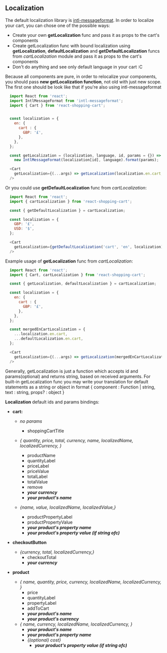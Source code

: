 ## Localization

The default localization library is [intl-messageformat](https://github.com/yahoo/intl-messageformat).
In order to localize your cart, you can chose one of the possible ways:
- Create your own __getLocalization__ func and pass it as props to the cart's components
- Create getLocalization func with bound localization using
__getLocalization__, __defaultLocalization__ and __getDefaultLocalization__ funcs from _cartLocalization_ module
and pass it as props to the cart's components
- Don't do anything and see only default language in your cart :C

Because all components are pure, in order to relocalize your components, you should pass __new getLocalization function__, not old with just new scope.
The first one should be look like that if you're also using intl-messageformat

```javascript
  import React from 'react';
  import IntlMessageFormat from 'intl-messageformat';
  import { Cart } from 'react-shopping-cart';


  const localization = {
    en: {
      cart : {
        GBP: '£',
      },
    },
  };

  const getLocalization = (localization, language, id, params = {}) =>  
    new IntlMessageFormat(localization[id], language).format(params);

  <Cart
    getLocalization={(...args) => getLocalization(localization.en.cart, 'en', ...args)}
  />
```
Or you could use __getDefaultLocalization__ func from _cartLocalization_:
```javascript
  import React from 'react';
  import { cartLocalization } from 'react-shopping-cart';

  const { getDefaultLocalization } = cartLocalization;

  const localization = {
    GBP: '£',
    USD: '$',
  };

  <Cart
    getLocalization={getDefaultLocalization('cart', 'en', localization)}
  />
```
Example usage of __getLocalization__ func from _cartLocalization_:
```javascript
  import React from 'react';
  import { Cart, cartLocalization } from 'react-shopping-cart';

  const { getLocalization, defaultLocalization } = cartLocalization;

  const localization = {
    en: {
      cart : {
        GBP: '£',
      },
    },
  };

  const mergedEnCartLocalization = {
    ...localization.en.cart,
    ...defaultLocalization.en.cart,
  };

  <Cart
    getLocalization={(...args) => getLocalization(mergedEnCartLocalization, 'en', ...args)}
  />
```
Generally, getLocalization is just a function which accepts id and params(optional) and returns string,
based on received arguments.
For built-in getLocalization func you may write your translation for default statements as a string or object in format { component : Function | string, text : string, props? : object }

__Localization__ default ids and params bindings:
- __cart:__
  - _no params_
    - shoppingCartTitle

  - _{
      quantity,
      price,
      total,
      currency,
      name,
      localizedName,
      localizedCurrency,
    }_
    - productName
    - quantityLabel
    - priceLabel
    - priceValue
    - totalLabel
    - totalValue
    - remove
    - ___your currency___
    - ___your product's name___

  - _{name, value, localizedName, localizedValue,}_
    - productPropertyLabel
    - productPropertyValue
    - ___your product's property name___
    - ___your product's property value (if string ofc)___

- __checkoutButton__
  - _{currency, total, localizedCurrency,}_
    - checkoutTotal
    - ___your currency___

- __product__
  - _{
      name,
      quantity,
      price,
      currency,
      localizedName,
      localizedCurrency,
    }_
    - price
    - quantityLabel
    - propertyLabel
    - addToCart
    - ___your product's name___
    - ___your product's currency___
  - _{
      name,
      currency,
      localizedName,
      localizedCurrency,
    }_
    - ___your product's name___
    - ___your product's property name___
    - _{(optional) cost}_
      - ___your product's property value (if string ofc)___
